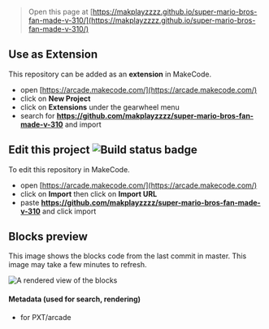  


> Open this page at [https://makplayzzzz.github.io/super-mario-bros-fan-made-v-310/](https://makplayzzzz.github.io/super-mario-bros-fan-made-v-310/)

## Use as Extension

This repository can be added as an **extension** in MakeCode.

* open [https://arcade.makecode.com/](https://arcade.makecode.com/)
* click on **New Project**
* click on **Extensions** under the gearwheel menu
* search for **https://github.com/makplayzzzz/super-mario-bros-fan-made-v-310** and import

## Edit this project ![Build status badge](https://github.com/makplayzzzz/super-mario-bros-fan-made-v-310/workflows/MakeCode/badge.svg)

To edit this repository in MakeCode.

* open [https://arcade.makecode.com/](https://arcade.makecode.com/)
* click on **Import** then click on **Import URL**
* paste **https://github.com/makplayzzzz/super-mario-bros-fan-made-v-310** and click import

## Blocks preview

This image shows the blocks code from the last commit in master.
This image may take a few minutes to refresh.

![A rendered view of the blocks](https://github.com/makplayzzzz/super-mario-bros-fan-made-v-310/raw/master/.github/makecode/blocks.png)

#### Metadata (used for search, rendering)

* for PXT/arcade
<script src="https://makecode.com/gh-pages-embed.js"></script><script>makeCodeRender("{{ site.makecode.home_url }}", "{{ site.github.owner_name }}/{{ site.github.repository_name }}");</script>
